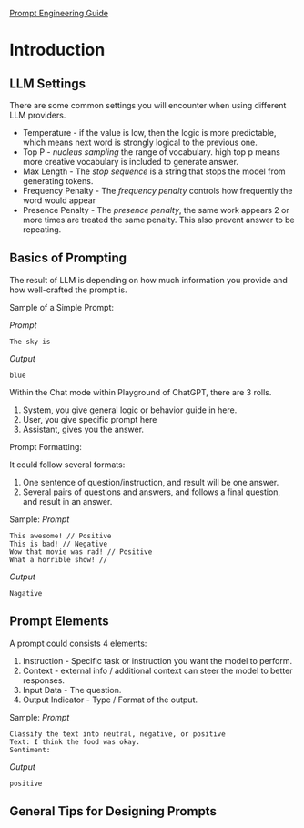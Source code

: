[Prompt Engineering Guide](https://www.promptingguide.ai/introduction/settings)

# Introduction
## LLM Settings

There are some common settings you will encounter when using different LLM providers.

* Temperature - if the value is low, then the logic is more predictable, which means next word is strongly logical to the previous one.  
* Top P - *nucleus sampling* the range of vocabulary. high top p means more creative vocabulary is included to generate answer.
* Max Length - The *stop sequence* is a string that stops the model from generating tokens.
* Frequency Penalty - The *frequency penalty* controls how frequently the word would appear
* Presence Penalty - The *presence penalty*, the same work appears 2 or more times are treated the same penalty. This also prevent answer to be repeating.


## Basics of Prompting
The result of LLM is depending on how much information you provide and how well-crafted the prompt is. 

Sample of a Simple Prompt:

*Prompt*
```
The sky is
```

*Output*
```
blue
```

Within the Chat mode within Playground of ChatGPT, there are 3 rolls.

1. System, you give general logic or behavior guide in here.
2. User, you give specific prompt here
3. Assistant, gives you the answer.

Prompt Formatting:

It could follow several formats: 

1. One sentence of question/instruction, and result will be one answer.
2. Several pairs of questions and answers, and follows a final question, and result in an answer.

Sample:
*Prompt*
```
This awesome! // Positive
This is bad! // Negative
Wow that movie was rad! // Positive
What a horrible show! //
```

*Output*
```
Nagative
```
## Prompt Elements

A prompt could consists 4 elements:
1. Instruction - Specific task or instruction you want the model to perform.
2. Context - external info / additional context can steer the model to better responses.
3. Input Data - The question.
4. Output Indicator - Type / Format of the output.

Sample:
*Prompt*
```
Classify the text into neutral, negative, or positive
Text: I think the food was okay.
Sentiment:
```

*Output*
```
positive
```

## General Tips for Designing Prompts
